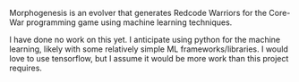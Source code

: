 Morphogenesis is an evolver that generates Redcode Warriors for the
Core-War programming game using machine learning techniques.

I have done no work on this yet.  I anticipate using python for the
machine learning, likely with some relatively simple ML
frameworks/libraries.  I would love to use tensorflow, but I assume it
would be more work than this project requires.

